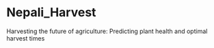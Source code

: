 # Nepali_Harvest
Harvesting the future of agriculture: Predicting plant health and optimal harvest times
